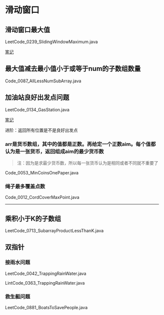 # 滑动窗口

## 滑动窗口最大值

LeetCode_0239_SlidingWindowMaximum.java

[笔记](https://www.cnblogs.com/greyzeng/p/14463104.html)

## 最大值减去最小值小于或等于num的子数组数量

Code_0087_AllLessNumSubArray.java

## 加油站良好出发点问题

LeetCode_0134_GasStation.java

[笔记](https://www.cnblogs.com/greyzeng/p/14466197.html)

进阶：返回所有位置是不是良好出发点

### arr是货币数组，其中的值都是正数。再给定一个正数aim。每个值都认为是一张货币，返回组成aim的最少货币数

> 注：因为是求最少货币数，所以每一张货币认为是相同或者不同就不重要了

Code_0053_MinCoinsOnePaper.java

### 绳子最多覆盖点数

Code_0012_CordCoverMaxPoint.java

---

## 乘积小于K的子数组

LeetCode_0713_SubarrayProductLessThanK.java

## 双指针

### 接雨水问题

LeetCode_0042_TrappingRainWater.java

LintCode_0363_TrappingRainWater.java

### 救生艇问题

LeetCode_0881_BoatsToSavePeople.java
